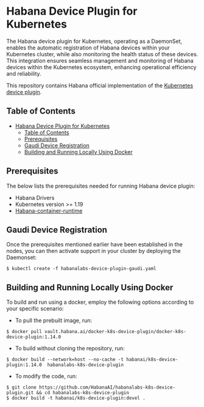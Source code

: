 # Habana Device Plugin for Kubernetes

The Habana device plugin for Kubernetes, operating as a DaemonSet, enables the automatic registration of
Habana devices within your Kubernetes cluster, while also monitoring the health status of these devices.
This integration ensures seamless management and monitoring of Habana devices within the Kubernetes ecosystem,
enhancing operational efficiency and reliability.

This repository contains Habana official implementation of the [Kubernetes device plugin](https://kubernetes.io/docs/concepts/extend-kubernetes/compute-storage-net/device-plugins/).

## Table of Contents
- [Habana Device Plugin for Kubernetes](#habana-device-plugin-for-kubernetes)
  - [Table of Contents](#table-of-contents)
  - [Prerequisites](#prerequisites)
  - [Gaudi Device Registration](#gaudi-device-registration)
  - [Building and Running Locally Using Docker](#building-and-running-locally-using-docker)


## Prerequisites

The below lists the prerequisites needed for running Habana device plugin:
- Habana Drivers
- Kubernetes version >= 1.19
- [Habana-container-runtime](https://github.com/HabanaAI/habana-container-runtime)


## Gaudi Device Registration

Once the prerequisites mentioned earlier have been established in the nodes,
you can then activate support in your cluster by deploying the Daemonset:

```shell
$ kubectl create -f habanalabs-device-plugin-gaudi.yaml
```


## Building and Running Locally Using Docker

To build and run using a docker, employ the following options according to your specific scenario: 

- To pull the prebuilt image, run:
```shell
$ docker pull vault.habana.ai/docker-k8s-device-plugin/docker-k8s-device-plugin:1.14.0
```

- To build without cloning the repository, run:
```shell
$ docker build --network=host --no-cache -t habanai/k8s-device-plugin:1.14.0  habanalabs-k8s-device-plugin
```

- To modify the code, run: 
```shell
$ git clone https://github.com/HabanaAI/habanalabs-k8s-device-plugin.git && cd habanalabs-k8s-device-plugin
$ docker build -t habanai/k8s-device-plugin:devel .
```

